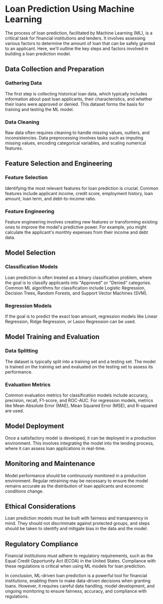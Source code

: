 # Loan Prediction Using Machine Learning

The process of loan prediction, facilitated by Machine Learning (ML), is a critical task for financial institutions and lenders. It involves assessing various factors to determine the amount of loan that can be safely granted to an applicant. Here, we'll outline the key steps and factors involved in building a loan prediction model.

## Data Collection and Preparation

### Gathering Data
The first step is collecting historical loan data, which typically includes information about past loan applicants, their characteristics, and whether their loans were approved or denied. This dataset forms the basis for training and testing the ML model.

### Data Cleaning
Raw data often requires cleaning to handle missing values, outliers, and inconsistencies. Data preprocessing involves tasks such as imputing missing values, encoding categorical variables, and scaling numerical features.

## Feature Selection and Engineering

### Feature Selection
Identifying the most relevant features for loan prediction is crucial. Common features include applicant income, credit score, employment history, loan amount, loan term, and debt-to-income ratio.

### Feature Engineering
Feature engineering involves creating new features or transforming existing ones to improve the model's predictive power. For example, you might calculate the applicant's monthly expenses from their income and debt data.

## Model Selection

### Classification Models
Loan prediction is often treated as a binary classification problem, where the goal is to classify applicants into "Approved" or "Denied" categories. Common ML algorithms for classification include Logistic Regression, Decision Trees, Random Forests, and Support Vector Machines (SVM).

### Regression Models
If the goal is to predict the exact loan amount, regression models like Linear Regression, Ridge Regression, or Lasso Regression can be used.

## Model Training and Evaluation

### Data Splitting
The dataset is typically split into a training set and a testing set. The model is trained on the training set and evaluated on the testing set to assess its performance.

### Evaluation Metrics
Common evaluation metrics for classification models include accuracy, precision, recall, F1-score, and ROC-AUC. For regression models, metrics like Mean Absolute Error (MAE), Mean Squared Error (MSE), and R-squared are used.

## Model Deployment

Once a satisfactory model is developed, it can be deployed in a production environment. This involves integrating the model into the lending process, where it can assess loan applications in real-time.

## Monitoring and Maintenance

Model performance should be continuously monitored in a production environment. Regular retraining may be necessary to ensure the model remains accurate as the distribution of loan applicants and economic conditions change.

## Ethical Considerations

Loan prediction models must be built with fairness and transparency in mind. They should not discriminate against protected groups, and steps should be taken to identify and mitigate bias in the data and the model.

## Regulatory Compliance

Financial institutions must adhere to regulatory requirements, such as the Equal Credit Opportunity Act (ECOA) in the United States. Compliance with these regulations is critical when using ML models for loan prediction.

In conclusion, ML-driven loan prediction is a powerful tool for financial institutions, enabling them to make data-driven decisions when granting loans. However, it requires careful data handling, model development, and ongoing monitoring to ensure fairness, accuracy, and compliance with regulations.
